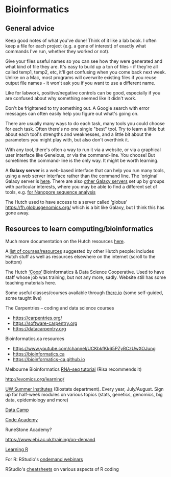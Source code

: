 # Bioinformatics

## General advice
Keep good notes of what you've done! Think of it like a lab book. I often keep a file for each project (e.g. a gene of interest) of exactly what commands I've run, whether they worked or not). 

Give your files useful names so you can see how they were generated and what kind of file they are. It's easy to build up a ton of files - if they're all called temp1, temp2, etc, it'll get confusing when you come back next week. Unlike on a Mac, most programs will overwrite existing files if you reuse output file names - it won't ask you if you want to use a different name.

Like for labwork, positive/negative controls can be good, especially if you are confused about why something seemed like it didn't work.

Don't be frightened to try something out. A Google search with error messages can often easily help you figure out what's going on. 

There are usually many ways to do each task, many tools you could choose for each task. Often there's no one single "best" tool. Try to learn a little but about each tool's strengths and weaknesses, and a little bit about the parameters you might play with, but also don't overthink it.

With any tool, there's often a way to run it via a website, or via a graphical user interface like Geneious, or via the command-line. You choose!  But sometimes the command-line is the only way. It might be worth learning.

A **Galaxy server** is a web-based interface that can help you run many tools, using a web server interface rather than the command line. The 'original' Galaxy server is [here](https://usegalaxy.org/). There are also [other Galaxy servers](https://galaxyproject.org/use/) set up by groups with particular interests, where you may be able to find a different set of tools, e.g. [for Nanopore sequence analysis](https://nanopore.usegalaxy.eu)

The Hutch used to have access to a server called ‘globus’ https://fh.globusgenomics.org/ which is a bit like Galaxy, but I think this has gone away.

## Resources to learn computing/bioinformatics

Much more documentation on the Hutch resources [here](https://sciwiki.fredhutch.org/scicomputing/comp_index/).

A [list of courses/resources](https://sciwiki.fredhutch.org/scicomputing/reference_training) suggested by other Hutch people: includes Hutch stuff as well as resources elsewhere on the internet (scroll to the bottom)

The Hutch [‘Coop’](https://centernet.fredhutch.org/cn/u/bdsc.html) Bioinformatics & Data Science Cooperative. Used to have staff whose job was training, but not any more, sadly. Website still has some teaching materials here. 

Some useful classes/courses available through [fhcrc.io](http://www.fredhutch.io) (some self-guided, some taught live)

The Carpentries – coding and data science courses 
- https://carpentries.org/
- https://software-carpentry.org
- https://datacarpentry.org

Bioinformatics.ca resources
- https://www.youtube.com/channel/UCKbkfKk65PZyRCzUwXOJung  
- https://bioinformatics.ca 
- https://bioinformatics-ca.github.io 

Melbourne Bioinformatics [RNA-seq tutorial](https://www.melbournebioinformatics.org.au/tutorials/tutorials/rna_seq_dge_basic/rna_seq_basic_tutorial/) (Risa recommends it)

http://evomics.org/learning/

[UW Summer Institutes](https://si.biostat.washington.edu) (Biostats department). Every year, July/August. Sign up for half-week modules on various topics (stats, genetics, genomics, big data, epidemiology and more)

[Data Camp](https://www.datacamp.com)

[Code Academy](https://www.codecademy.com)

RuneStone Academy? 

https://www.ebi.ac.uk/training/on-demand

[Learning R](https://stat545.com/r-basics.html)

For R: RStudio's [ondemand webinars](http://rstudio.com/resources/webinars) 

RStudio's [cheatsheets](http://rstudio.com/resources/cheatsheets) on various aspects of R coding